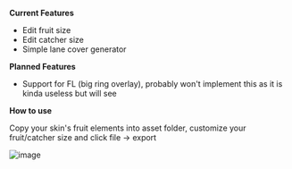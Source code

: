 **Current Features**
- Edit fruit size
- Edit catcher size
- Simple lane cover generator

**Planned Features**
- Support for FL (big ring overlay), probably won't implement this as it is kinda useless but will see 

**How to use**

Copy your skin's fruit elements into asset folder, customize your fruit/catcher size and click file -> export  

![image](https://github.com/user-attachments/assets/f5356a4d-1521-470e-87c6-0359aac35395)
